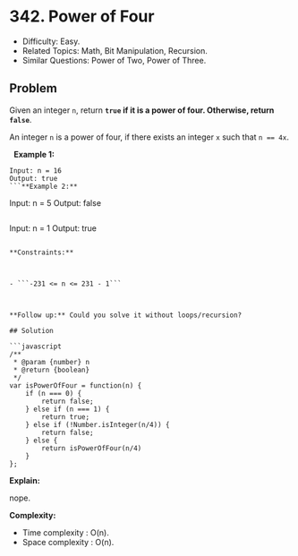 # 342. Power of Four

- Difficulty: Easy.
- Related Topics: Math, Bit Manipulation, Recursion.
- Similar Questions: Power of Two, Power of Three.

## Problem

Given an integer ```n```, return **```true``` if it is a power of four. Otherwise, return ```false```**.

An integer ```n``` is a power of four, if there exists an integer ```x``` such that ```n == 4x```.

 
**Example 1:**
```
Input: n = 16
Output: true
```**Example 2:**
```
Input: n = 5
Output: false
```**Example 3:**
```
Input: n = 1
Output: true
```
 
**Constraints:**


	
- ```-231 <= n <= 231 - 1```


 
**Follow up:** Could you solve it without loops/recursion?

## Solution

```javascript
/**
 * @param {number} n
 * @return {boolean}
 */
var isPowerOfFour = function(n) {
    if (n === 0) {
        return false;
    } else if (n === 1) {
        return true;
    } else if (!Number.isInteger(n/4)) {
        return false;
    } else {
        return isPowerOfFour(n/4)
    }
};
```

**Explain:**

nope.

**Complexity:**

* Time complexity : O(n).
* Space complexity : O(n).
